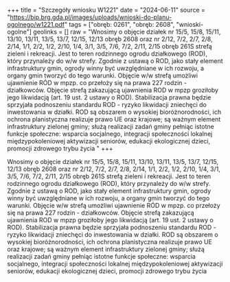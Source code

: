 +++
title = "Szczegóły wniosku W1221"
date = "2024-06-11"
source = "https://bip.brg.gda.pl/images/uploads/wnioski-do-planu-ogolnego/w1221.pdf"
tags = ["obręb: 0261", "obręb: 2608", "wnioski-ogolne"]
geolinks = []
raw = "Wnosimy o objęcie działek nr 15/5, 15/8, 15/11, 13/10, 13/11, 13/5, 13/7, 12/15, 12/13 obręb 2608 oraz nr 2/12, 7/2, 2/7, 2/8, 2/14, 1/1, 2/2, 1/2, 2/10, 1/4, 3/1, 3/5, 7/6, 7/2, 2/11, 2/15 obręb 261S strefą zieleni i  rekreacji. Jest to teren rodzinnego ogrodu działkowego (ROD), który przynależy do w/w strefy. Zgodnie z ustawą o ROD, jako stały element infrastruktury gmin, ogrody winny być uwzględniane w ich rozwoju, a organy gmin tworzyć do tego warunki. Objęcie w/w strefą umożliwi ujawnienie RÓD w mpzp. co przełoży się na prawa 227 rodzin - działkowców. Objęcie strefą zakazującą ujawnienia ROD w mpzp groziłoby jego likwidacją (art. 19 ust. 2 ustawy o ROD). Stabilizacja prawna będzie sprzyjała podnoszeniu standardu ROD - ryzyko likwidacji zniechęci do inwestowania w działki. ROD są obszarem o wysokiej bioróżnorodności, ich ochrona planistyczna realizuje prawo UE oraz krajowe; są ważnym element infrastruktury zielonej gminy; służą realizacji zadań gminy pełniąc istotne funkcje społeczne: wsparcia socjalnego, integracji społeczności lokalnej  międzypokoleniowej aktywizacji seniorów, edukacji ekologicznej dzieci, promocji zdrowego trybu życia "
+++

Wnosimy o objęcie działek nr 15/5, 15/8, 15/11, 13/10, 13/11, 13/5, 13/7, 12/15, 12/13 obręb 2608
oraz nr 2/12, 7/2, 2/7, 2/8, 2/14, 1/1, 2/2, 1/2, 2/10, 1/4, 3/1, 3/5, 7/6, 7/2, 2/11, 2/15 obręb 261S strefą zieleni i
 rekreacji. Jest to teren rodzinnego ogrodu działkowego (ROD), który przynależy do w/w strefy. Zgodnie z ustawą
o ROD, jako stały element infrastruktury gmin, ogrody winny być uwzględniane w ich rozwoju, a organy gmin
tworzyć do tego warunki. Objęcie w/w strefą umożliwi ujawnienie RÓD w mpzp. co przełoży się na prawa
227 rodzin - działkowców. Objęcie strefą zakazującą ujawnienia ROD w mpzp groziłoby jego likwidacją (art. 19
ust. 2 ustawy o ROD). Stabilizacja prawna będzie sprzyjała podnoszeniu standardu ROD - ryzyko likwidacji
zniechęci do inwestowania w działki. ROD są obszarem o wysokiej bioróżnorodności, ich ochrona planistyczna
realizuje prawo UE oraz krajowe; są ważnym element infrastruktury zielonej gminy; służą realizacji zadań gminy
pełniąc istotne funkcje społeczne: wsparcia socjalnego, integracji społeczności lokalnej  międzypokoleniowej
aktywizacji seniorów, edukacji ekologicznej dzieci, promocji zdrowego trybu życia



